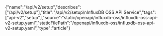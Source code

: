 {"name":"/api/v2/setup","describes":["/api/v2/setup"],"title":"/api/v2/setup\nInfluxDB OSS API Service","tags":["api-v2","setup"],"source":"static/openapi/influxdb-oss/influxdb-oss-api-v2-setup.yaml","staticFilePath":"/openapi/influxdb-oss/influxdb-oss-api-v2-setup.yaml","type":"article"}

